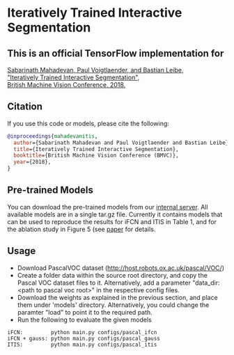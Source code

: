 # Iteratively Trained Interactive Segmentation

## This is an official TensorFlow implementation for

[
Sabarinath Mahadevan, Paul Voigtlaender, and Bastian Leibe,  
"Iteratively Trained Interactive Segmentation",  
British Machine Vision Conference, 2018.
](http://bmvc2018.org/contents/papers/0652.pdf)

## Citation

If you use this code or models, please cite the following:

```bibtex
@inproceedings{mahadevanitis,
  author={Sabarinath Mahadevan and Paul Voigtlaender and Bastian Leibe},
  title={Iteratively Trained Interactive Segmentation},
  booktitle={British Machine Vision Conference (BMVC)},
  year={2018},
}
```

## Pre-trained Models

You can download the pre-trained models from our [internal server](https://omnomnom.vision.rwth-aachen.de/data/itis/).
All available models are in a single tar.gz file. Currently it contains models that can be used to reproduce the results for iFCN and ITIS in Table 1, and for the ablation study in Figure 5 (see [paper](http://bmvc2018.org/contents/papers/0652.pdf) for details.


## Usage

* Download PascalVOC dataset (http://host.robots.ox.ac.uk/pascal/VOC/) 
* Create a folder data within the source root directory, and copy the Pascal VOC dataset files to it. Alternatively, add a parameter "data_dir: \<path to pascal voc root\>" in the respective config files.
* Download the weights as explained in the previous section, and place them under 'models' directory. Alternatively, you could change the paramter "load" to point it to the required path.
* Run the following to evaluate the given models
  
```misc
iFCN:         python main.py configs/pascal_ifcn
iFCN + gauss: python main.py configs/pascal_gauss
ITIS:         python main.py configs/pascal_itis
```

